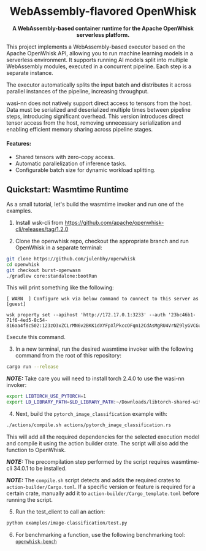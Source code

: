 <div align="center">
  <h1>WebAssembly-flavored OpenWhisk</h1>

<strong>A WebAssembly-based container runtime for the Apache OpenWhisk serverless platform.
</strong>
</div>

This project implements a WebAssembly-based executor based on the Apache OpenWhisk API, allowing you to run machine learning models in a serverless environment. It supports running AI models split into multiple WebAssembly modules, executed in a concurrent pipeline. Each step is a separate instance.

The executor automatically splits the input batch and distributes it across parallel instances of the pipeline, increasing throughput.

wasi-nn does not natively support direct access to tensors from the host. Data must be serialized and deserialized multiple times between pipeline steps, introducing significant overhead. This version introduces direct tensor access from the host, removing unnecessary serialization and enabling efficient memory sharing across pipeline stages.

#### Features:
- Shared tensors with zero-copy access.
- Automatic parallelization of inference tasks.
- Configurable batch size for dynamic workload splitting.


## Quickstart: Wasmtime Runtime

As a small tutorial, let's build the wasmtime invoker and run one of the examples.

1. Install wsk-cli from https://github.com/apache/openwhisk-cli/releases/tag/1.2.0


2. Clone the openwhisk repo, checkout the appropriate branch and run OpenWhisk in a separate terminal:

```sh
git clone https://github.com/julenbhy/openwhisk
cd openwhisk
git checkout burst-openwasm
./gradlew core:standalone:bootRun
```

This will print something like the following:

```
[ WARN  ] Configure wsk via below command to connect to this server as [guest]

wsk property set --apihost 'http://172.17.0.1:3233' --auth '23bc46b1-71f6-4ed5-8c54-816aa4f8c502:123zO3xZCLrMN6v2BKK1dXYFpXlPkccOFqm12CdAsMgRU4VrNZ9lyGVCGuMDGIwP'
```

Execute this command.

3. In a new terminal, run the desired wasmtime invoker with the following command from the root of this repository:

```sh
cargo run --release
```

**_NOTE:_**  Take care you will need to install torch 2.4.0 to use the wasi-nn invoker:
```sh
export LIBTORCH_USE_PYTORCH=1
export LD_LIBRARY_PATH=$LD_LIBRARY_PATH:~/Downloads/libtorch-shared-with-deps-2.4.0+cu118/libtorch/lib
```

4. Next, build the `pytorch_image_classification` example with:

```sh
./actions/compile.sh actions/pytorch_image_classification.rs
```

This will add all the required dependencies for the selected execution model and compile it using the action builder crate. The script will also add the function to OpenWhisk.

**_NOTE:_**  The precompilation step performed by the script requires wasmtime-cli 34.0.1 to be installed.

**_NOTE:_**  The `compile.sh` script detects and adds the required crates to `action-builder/Cargo.toml`. If a specific version or feature is required for a certain crate, manually add it to `action-builder/Cargo_template.toml` before running the script.

5. Run the test_client to call an action:

```sh
python examples/image-classification/test.py
```

6. For benchmarking a function, use the following benchmarking tool:
[`openwhisk-bench`](https://github.com/julenbhy/openwhisk-bench/tree/main)
